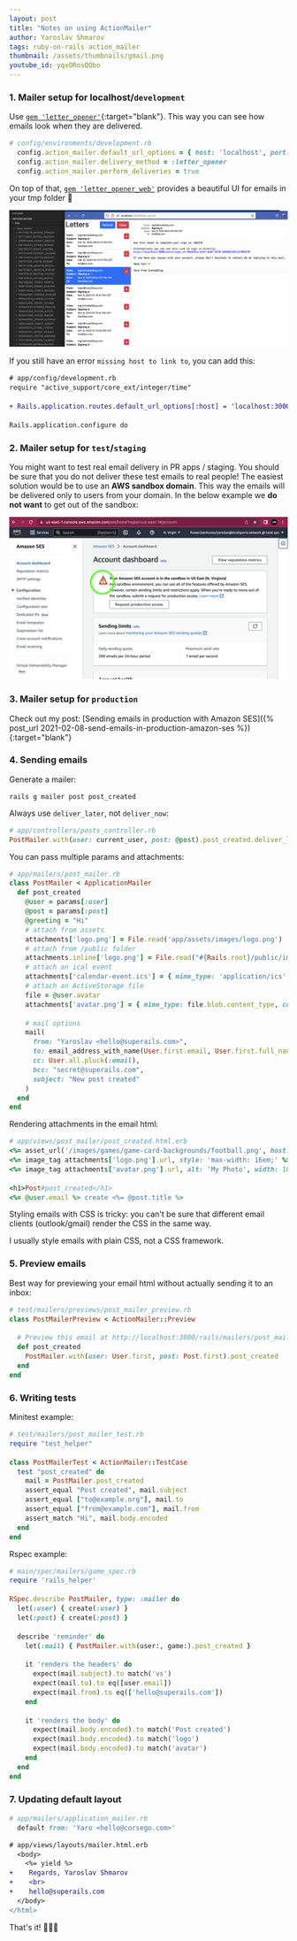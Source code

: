 ```yaml
---
layout: post
title: "Notes on using ActionMailer"
author: Yaroslav Shmarov
tags: ruby-on-rails action_mailer
thumbnail: /assets/thumbnails/gmail.png
youtube_id: yqxORosQQbo
---
```


### 1. Mailer setup for localhost/`development`

Use [`gem 'letter_opener'`](https://github.com/ryanb/letter_opener){:target="blank"}. This way you can see how emails look when they are delivered.

```ruby
# config/environments/development.rb
  config.action_mailer.default_url_options = { host: 'localhost', port: 3000 }
  config.action_mailer.delivery_method = :letter_opener
  config.action_mailer.perform_deliveries = true
```

On top of that, [`gem 'letter_opener_web'`](https://github.com/fgrehm/letter_opener_web) provides a beautiful UI for emails in your tmp folder 🤩

![gem letter opener web](/assets/images/gem-letter-opener-web.png)

If you still have an error `missing host to link to`, you can add this:

```diff
# app/config/development.rb
require "active_support/core_ext/integer/time"

+ Rails.application.routes.default_url_options[:host] = 'localhost:3000'

Rails.application.configure do
```

### 2. Mailer setup for `test`/`staging`

You might want to test real email delivery in PR apps / staging.
You should be sure that you do not deliver these test emails to real people!
The easiest solution would be to use an **AWS sandbox domain**.
This way the emails will be delivered only to users from your domain.
In the below example we **do not want** to get out of the sandbox:

![aws-sandbox.png](/assets/images/aws-sandbox.png)

### 3. Mailer setup for `production`

Check out my post: [Sending emails in production with Amazon SES]({% post_url 2021-02-08-send-emails-in-production-amazon-ses %}){:target="blank"}

### 4. Sending emails

Generate a mailer:

```shell
rails g mailer post post_created
```

Always use `deliver_later`, not `deliver_now`:

```ruby
# app/controllers/posts_controller.rb
PostMailer.with(user: current_user, post: @post).post_created.deliver_later
```

You can pass multiple params and attachments:

```ruby
# app/mailers/post_mailer.rb
class PostMailer < ApplicationMailer
  def post_created
    @user = params[:user]
    @post = params[:post]
    @greeting = "Hi"
    # attach from assets
    attachments['logo.png'] = File.read('app/assets/images/logo.png')
    # attach from /public folder
    attachments.inline['logo.png'] = File.read("#{Rails.root}/public/images/logo.png")
    # attach an ical event
    attachments['calendar-event.ics'] = { mime_type: 'application/ics', content: icalendar.to_ical }
    # attach an ActiveStorage file
    file = @user.avatar
    attachments['avatar.png'] = { mime_type: file.blob.content_type, content: file.blob.download }

    # mail options
    mail(
      from: "Yaroslav <hello@superails.com>",
      to: email_address_with_name(User.first.email, User.first.full_name), 
      cc: User.all.pluck(:email), 
      bcc: "secret@superails.com", 
      subject: "New post created"
    )
  end
end
```

Rendering attachments in the email html:

```ruby
# app/views/post_mailer/post_created.html.erb
<%= asset_url('/images/games/game-card-backgrounds/football.png', host: 'https://superails.com') %>
<%= image_tag attachments['logo.png'].url, style: 'max-width: 16em;' %>
<%= image_tag attachments['avatar.png'].url, alt: 'My Photo', width: 100 %>

<h1>Post#post_created</h1>
<%= @user.email %> create <%= @post.title %>
```

Styling emails with CSS is tricky: you can't be sure that different email clients (outlook/gmail) render the CSS in the same way.

I usually style emails with plain CSS, not a CSS framework.

### 5. Preview emails

Best way for previewing your email html without actually sending it to an inbox:

```ruby
# test/mailers/previews/post_mailer_preview.rb
class PostMailerPreview < ActionMailer::Preview

  # Preview this email at http://localhost:3000/rails/mailers/post_mailer/post_created
  def post_created
    PostMailer.with(user: User.first, post: Post.first).post_created
  end
end
```

### 6. Writing tests

Minitest example:

```ruby
# test/mailers/post_mailer_test.rb
require "test_helper"

class PostMailerTest < ActionMailer::TestCase
  test "post_created" do
    mail = PostMailer.post_created
    assert_equal "Post created", mail.subject
    assert_equal ["to@example.org"], mail.to
    assert_equal ["from@example.com"], mail.from
    assert_match "Hi", mail.body.encoded
  end
end
```

Rspec example:

```ruby
# main/spec/mailers/game_spec.rb
require 'rails_helper'

RSpec.describe PostMailer, type: :mailer do
  let(:user) { create(:user) }
  let(:post) { create(:post) }

  describe 'reminder' do
    let(:mail) { PostMailer.with(user:, game:).post_created }

    it 'renders the headers' do
      expect(mail.subject).to match('vs')
      expect(mail.to).to eq([user.email])
      expect(mail.from).to eq(['hello@superails.com'])
    end

    it 'renders the body' do
      expect(mail.body.encoded).to match('Post created')
      expect(mail.body.encoded).to match('logo')
      expect(mail.body.encoded).to match('avatar')
    end
  end
end
```

### 7. Updating default layout

```ruby
# app/mailers/application_mailer.rb
  default from: 'Yaro <hello@corsego.com>'
```

```diff
# app/views/layouts/mailer.html.erb
  <body>
    <%= yield %>
+    Regards, Yaroslav Shmarov
+    <br>
+    hello@superails.com
  </body>
</html>
```

That's it! 🎉🥳🍾
